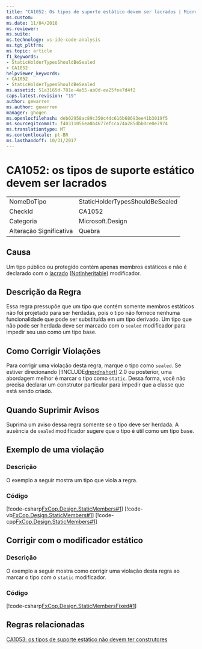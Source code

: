 ```yaml
---
title: "CA1052: Os tipos de suporte estático devem ser lacrados | Microsoft Docs"
ms.custom: 
ms.date: 11/04/2016
ms.reviewer: 
ms.suite: 
ms.technology: vs-ide-code-analysis
ms.tgt_pltfrm: 
ms.topic: article
f1_keywords:
- StaticHolderTypesShouldBeSealed
- CA1052
helpviewer_keywords:
- CA1052
- StaticHolderTypesShouldBeSealed
ms.assetid: 51a3165d-781e-4a55-aa0d-ea25fee7d4f2
caps.latest.revision: "19"
author: gewarren
ms.author: gewarren
manager: ghogen
ms.openlocfilehash: deb02958ac89c350c4dc616b68693ee41b3019f5
ms.sourcegitcommit: f40311056ea0b4677efcca74a285dbb0ce0e7974
ms.translationtype: MT
ms.contentlocale: pt-BR
ms.lasthandoff: 10/31/2017
---
```

# <a name="ca1052-static-holder-types-should-be-sealed"></a>CA1052: os tipos de suporte estático devem ser lacrados
|||  
|-|-|  
|NomeDoTipo|StaticHolderTypesShouldBeSealed|  
|CheckId|CA1052|  
|Categoria|Microsoft.Design|  
|Alteração Significativa|Quebra|  
  
## <a name="cause"></a>Causa  
 Um tipo público ou protegido contém apenas membros estáticos e não é declarado com o [lacrado](/dotnet/csharp/language-reference/keywords/sealed) ([NotInheritable](/dotnet/visual-basic/language-reference/modifiers/notinheritable)) modificador.  
  
## <a name="rule-description"></a>Descrição da Regra  
 Essa regra pressupõe que um tipo que contém somente membros estáticos não foi projetado para ser herdadas, pois o tipo não fornece nenhuma funcionalidade que pode ser substituída em um tipo derivado. Um tipo que não pode ser herdada deve ser marcado com o `sealed` modificador para impedir seu uso como um tipo base.  
  
## <a name="how-to-fix-violations"></a>Como Corrigir Violações  
 Para corrigir uma violação desta regra, marque o tipo como `sealed`. Se estiver direcionando [!INCLUDE[dnprdnshort](../code-quality/includes/dnprdnshort_md.md)] 2.0 ou posterior, uma abordagem melhor é marcar o tipo como `static`. Dessa forma, você não precisa declarar um construtor particular para impedir que a classe que está sendo criado.  
  
## <a name="when-to-suppress-warnings"></a>Quando Suprimir Avisos  
 Suprima um aviso dessa regra somente se o tipo deve ser herdada. A ausência de `sealed` modificador sugere que o tipo é útil como um tipo base.  
  
## <a name="example-of-a-violation"></a>Exemplo de uma violação  
  
### <a name="description"></a>Descrição  
 O exemplo a seguir mostra um tipo que viola a regra.  
  
### <a name="code"></a>Código  
 [!code-csharp[FxCop.Design.StaticMembers#1](../code-quality/codesnippet/CSharp/ca1052-static-holder-types-should-be-sealed_1.cs)]
 [!code-vb[FxCop.Design.StaticMembers#1](../code-quality/codesnippet/VisualBasic/ca1052-static-holder-types-should-be-sealed_1.vb)]
 [!code-cpp[FxCop.Design.StaticMembers#1](../code-quality/codesnippet/CPP/ca1052-static-holder-types-should-be-sealed_1.cpp)]  
  
## <a name="fix-with-the-static-modifier"></a>Corrigir com o modificador estático  
  
### <a name="description"></a>Descrição  
 O exemplo a seguir mostra como corrigir uma violação desta regra ao marcar o tipo com o `static` modificador.  
  
### <a name="code"></a>Código  
 [!code-csharp[FxCop.Design.StaticMembersFixed#1](../code-quality/codesnippet/CSharp/ca1052-static-holder-types-should-be-sealed_2.cs)]  
  
## <a name="related-rules"></a>Regras relacionadas  
 [CA1053: os tipos de suporte estático não devem ter construtores](../code-quality/ca1053-static-holder-types-should-not-have-constructors.md)
